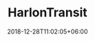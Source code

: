 ---
title: "HarlonTransit"
date: 2018-12-28T11:02:05+06:00
icon: "ti-ticket"
description: "Access information on Harlon's Transit System here."
type : "docs"
---